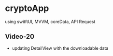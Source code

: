 # cryptoApp
using switftUI, MVVM, coreData, API Request
## Video-20
- updating DetailView with the downloadable data
